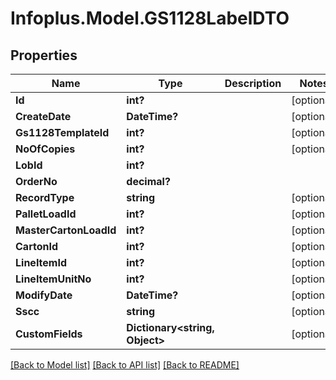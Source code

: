 # Infoplus.Model.GS1128LabelDTO
## Properties

Name | Type | Description | Notes
------------ | ------------- | ------------- | -------------
**Id** | **int?** |  | [optional] 
**CreateDate** | **DateTime?** |  | [optional] 
**Gs1128TemplateId** | **int?** |  | [optional] 
**NoOfCopies** | **int?** |  | [optional] 
**LobId** | **int?** |  | 
**OrderNo** | **decimal?** |  | 
**RecordType** | **string** |  | [optional] 
**PalletLoadId** | **int?** |  | [optional] 
**MasterCartonLoadId** | **int?** |  | [optional] 
**CartonId** | **int?** |  | [optional] 
**LineItemId** | **int?** |  | [optional] 
**LineItemUnitNo** | **int?** |  | [optional] 
**ModifyDate** | **DateTime?** |  | [optional] 
**Sscc** | **string** |  | [optional] 
**CustomFields** | **Dictionary&lt;string, Object&gt;** |  | [optional] 

[[Back to Model list]](../README.md#documentation-for-models) [[Back to API list]](../README.md#documentation-for-api-endpoints) [[Back to README]](../README.md)

